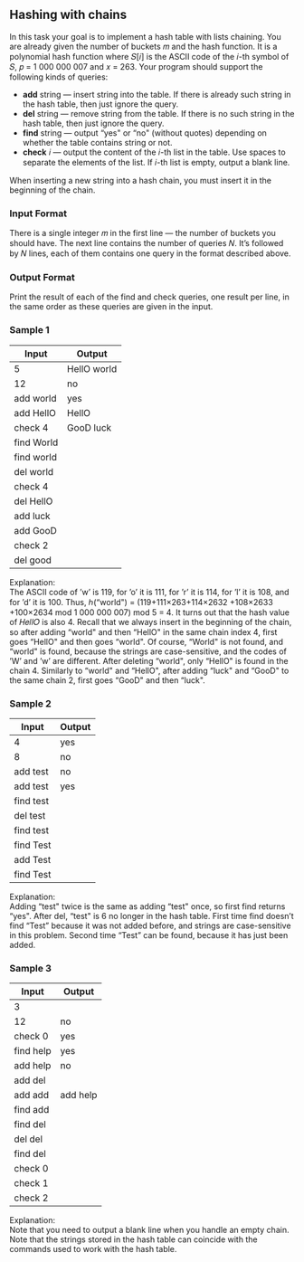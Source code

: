 ## Hashing with chains
In this task your goal is to implement a hash table with lists chaining. You are already given the
number of buckets 𝑚 and the hash function. It is a polynomial hash function
where 𝑆[𝑖] is the ASCII code of the 𝑖-th symbol of 𝑆, 𝑝 = 1 000 000 007 and 𝑥 = 263. Your program
should support the following kinds of queries:
- **add** string — insert string into the table. If there is already such string in the hash table, then
just ignore the query.
- **del** string — remove string from the table. If there is no such string in the hash table, then
just ignore the query.
- **find** string — output “yes" or “no" (without quotes) depending on whether the table contains
string or not.
- **check** 𝑖 — output the content of the 𝑖-th list in the table. Use spaces to separate the elements of
the list. If 𝑖-th list is empty, output a blank line.

When inserting a new string into a hash chain, you must insert it in the beginning of the chain.

### Input Format
There is a single integer 𝑚 in the first line — the number of buckets you should have. The
next line contains the number of queries 𝑁. It’s followed by 𝑁 lines, each of them contains one query
in the format described above.

### Output Format
Print the result of each of the find and check queries, one result per line, in the same
order as these queries are given in the input.

### Sample 1
Input | Output
--- | ---
5 | HellO world
12 | no
add world | yes
add HellO | HellO
check 4 | GooD luck
find World |
find world |
del world |
check 4 |
del HellO |
add luck |
add GooD |
check 2 |
del good |

Explanation:<br>
The ASCII code of ’w’ is 119, for ’o’ it is 111, for ’r’ it is 114, for ’l’ it is 108, and for ’d’ it is 100. Thus,
ℎ(“world") = (119+111×263+114×2632 +108×2633 +100×2634 mod 1 000 000 007) mod 5 = 4.
It turns out that the hash value of 𝐻𝑒𝑙𝑙𝑂 is also 4. Recall that we always insert in the beginning
of the chain, so after adding “world" and then “HellO" in the same chain index 4, first goes “HellO"
and then goes “world". Of course, “World" is not found, and “world" is found, because the strings
are case-sensitive, and the codes of ’W’ and ’w’ are different. After deleting “world", only “HellO" is
found in the chain 4. Similarly to “world" and “HellO", after adding “luck" and “GooD" to the same
chain 2, first goes “GooD" and then “luck".

### Sample 2
Input | Output
--- | ---
4 | yes
8 | no
add test | no
add test | yes
find test |
del test |
find test |
find Test |
add Test |
find Test |

Explanation:<br>
Adding “test" twice is the same as adding “test" once, so first find returns “yes". After del, “test" is
6
no longer in the hash table. First time find doesn’t find “Test” because it was not added before, and
strings are case-sensitive in this problem. Second time “Test” can be found, because it has just been
added.

### Sample 3
Input | Output
--- | ---
3 | 
12 | no
check 0 | yes
find help | yes
add help | no
add del |
add add | add help
find add |
find del |
del del |
find del |
check 0 |
check 1 |
check 2 |

Explanation:<br>
Note that you need to output a blank line when you handle an empty chain. Note that the strings
stored in the hash table can coincide with the commands used to work with the hash table.
